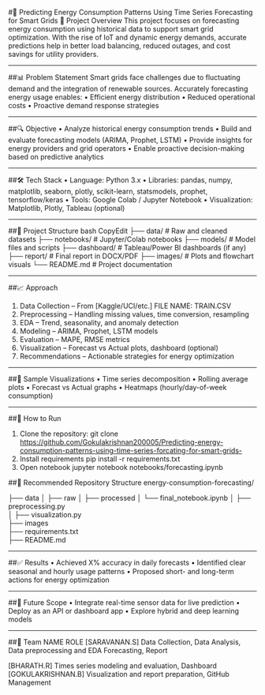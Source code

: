 #🔋 Predicting Energy Consumption Patterns Using Time Series Forecasting for Smart Grids
📌 Project Overview
This project focuses on forecasting energy consumption using historical data to support smart grid optimization. With the rise of IoT and dynamic energy demands, accurate predictions help in better load balancing, reduced outages, and cost savings for utility providers.
________________________________________
##📊 Problem Statement
Smart grids face challenges due to fluctuating demand and the integration of renewable sources. Accurately forecasting energy usage enables:
•	Efficient energy distribution
•	Reduced operational costs
•	Proactive demand response strategies
________________________________________
##🔍 Objective
•	Analyze historical energy consumption trends
•	Build and evaluate forecasting models (ARIMA, Prophet, LSTM)
•	Provide insights for energy providers and grid operators
•	Enable proactive decision-making based on predictive analytics
________________________________________
##🛠️ Tech Stack
•	Language: Python 3.x
•	Libraries:
pandas, numpy, matplotlib, seaborn, plotly,
scikit-learn, statsmodels, prophet, tensorflow/keras
•	Tools: Google Colab / Jupyter Notebook
•	Visualization: Matplotlib, Plotly, Tableau (optional)
________________________________________
##📂 Project Structure
bash
CopyEdit
├── data/                  # Raw and cleaned datasets
├── notebooks/             # Jupyter/Colab notebooks
├── models/                # Model files and scripts
├── dashboard/             # Tableau/Power BI dashboards (if any)
├── report/                # Final report in DOCX/PDF
├── images/                # Plots and flowchart visuals
└── README.md              # Project documentation
________________________________________
##📈 Approach
1.	Data Collection – From [Kaggle/UCI/etc.]
FILE NAME: TRAIN.CSV
2.	Preprocessing – Handling missing values, time conversion, resampling
3.	EDA – Trend, seasonality, and anomaly detection
4.	Modeling – ARIMA, Prophet, LSTM models
5.	Evaluation – MAPE, RMSE metrics
6.	Visualization – Forecast vs Actual plots, dashboard (optional)
7.	Recommendations – Actionable strategies for energy optimization
________________________________________
##📸 Sample Visualizations
•	Time series decomposition
•	Rolling average plots
•	Forecast vs Actual graphs
•	Heatmaps (hourly/day-of-week consumption)
________________________________________

##🚀 How to Run
1.	Clone the repository: git clone
https://github.com/Gokulakrishnan200005/Predicting-energy-consumption-patterns-using-time-series-forcating-for-smart-grids-
2.	Install requirements
pip install -r requirements.txt
3.	Open notebook
jupyter notebook notebooks/forecasting.ipynb

##📁 Recommended Repository Structure
energy-consumption-forecasting/

├── data
│   ├── raw
│   ├── processed
│   └── final_notebook.ipynb 
│   ├── preprocessing.py    
│   ├── visualization.py     
├── images              
├── requirements.txt         
├── README.md               


________________________________________
##✅ Results
•	Achieved X% accuracy in daily forecasts
•	Identified clear seasonal and hourly usage patterns
•	Proposed short- and long-term actions for energy optimization
________________________________________
##🔮 Future Scope
•	Integrate real-time sensor data for live prediction
•	Deploy as an API or dashboard app
•	Explore hybrid and deep learning models
________________________________________
##👥 Team
NAME	ROLE
[SARAVANAN.S]	Data Collection, Data Analysis, Data preprocessing and EDA Forecasting, Report

[BHARATH.R]	Times series modeling and evaluation, Dashboard
[GOKULAKRISHNAN.B]	Visualization and report preparation, GitHub Management



